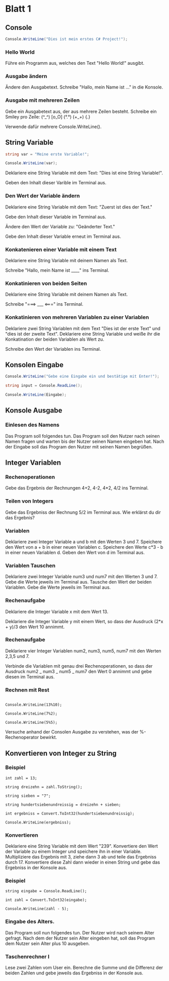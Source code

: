 # Blatt 1

## Console


```cs
Console.WriteLine("Dies ist mein erstes C# Project!");
```

### Hello World

Führe ein Programm aus, welches den Text "Hello World!" ausgibt.

### Ausgabe ändern

Ändere den Ausgabetext. Schreibe "Hallo, mein Name ist ..." in die Konsole.

### Ausgabe mit mehreren Zeilen

Gebe ein Ausgabetext aus, der aus mehrere Zeilen besteht. Schreibe ein Smiley pro Zeile: (^\_^) [o_O] (°.°) (+\_+) {$.$}

Verwende dafür mehrere Console.WriteLine().

## String Variable 

```cs
string var = "Meine erste Variable!";

Console.WriteLine(var);
```

Deklariere eine String Variable mit dem Text: "Dies ist eine String Variable!".

Geben den Inhalt dieser Varible im Terminal aus.

### Den Wert der Variable ändern

Deklariere eine String Variable mit dem Text: "Zuerst ist dies der Text."

Gebe den Inhalt dieser Variable im Terminal aus.

Ändere den Wert der Variable zu: "Geänderter Text."

Gebe den Inhalt dieser Variable erneut im Terminal aus.

### Konkatenieren einer Variable mit einem Text

Deklariere eine String Variable mit deinem Namen als Text.

Schreibe "Hallo, mein Name ist ____" ins Terminal.

### Konkatinieren von beiden Seiten

Deklariere eine String Variable mit deinem Namen als Text.

Schreibe "===> ___ <===" ins Terminal.

### Konkatinieren von mehreren Variablen zu einer Variablen

Deklariere zwei String Variablen mit dem Text "Dies ist der erste Text" und "dies ist der zweite Text".
Deklariere eine String Variable und weiße ihr die Konkatination der beiden Variablen als Wert zu.

Schreibe den Wert der Variablen ins Terminal.

## Konsolen Eingabe

```cs
Console.WriteLine("Gebe eine Eingabe ein und bestätige mit Enter!");

string input = Console.ReadLine();

Console.WriteLine(Eingabe);
```

## Konsole Ausgabe

### Einlesen des Namens

Das Program soll folgendes tun. Das Program soll den Nutzer nach seinen Namen fragen und warten bis der Nutzer seinen Namen eingeben hat.
Nach der Eingabe soll das Program den Nutzer mit seinen Namen begrüßen.


## Integer Variablen

### Rechenoperationen

Gebe das Ergebnis der Rechnungen 4+2, 4-2, 4*2, 4/2 ins Terminal.

### Teilen von Integers

Gebe das Ergebniss der Rechnung 5/2 im Terminal aus. Wie erklärst du dir das Ergebnis?

### Variablen

Deklariere zwei Integer Variable a und b mit den Werten 3 und 7. 
Speichere den Wert von a + b in einer neuen Variablen c.
Speichere den Werte c*3 - b in einer neuen Variablen d.
Geben den Wert von d im Terminal aus.


### Variablen Tauschen

Deklariere zwei Integer Variable num3 und num7 mit den Werten 3 und 7. 
Gebe die Werte jeweils im Terminal aus.
Tausche den Wert der beiden Variablen.
Gebe die Werte jeweils im Terminal aus.

### Rechenaufgabe

Deklariere die Integer Variable x mit dem Wert 13.

Deklariere die Integer Variable y mit einem Wert, so dass der Ausdruck (2*x + y)/3 den Wert 10 annimmt.


### Rechenaufgabe

Deklariere vier Integer Variablen num2, num3, num5, num7 mit den Werten 2,3,5 und 7.

Verbinde die Variablen mit genau drei Rechenoperationen, so dass der Ausdruck num2 _ num3 _ num5 _ num7 den Wert 0 annimmt und gebe diesen im Terminal aus.

### Rechnen mit Rest


```Csharp 

Console.WriteLine(13%10);

Console.WriteLine(7%2);

Console.WriteLine(5%5);

```

Versuche anhand der Consolen Ausgabe zu verstehen, was der %-Rechenoperator bewirkt.

## Konvertieren von Integer zu String 

### Beispiel

```Csharp 
int zahl = 13;

string dreizehn = zahl.ToString();

string sieben = "7";

string hundertsiebenundreissig = dreizehn + sieben;

int ergebniss = Convert.ToInt32(hundertsiebenundreissig);

Console.WriteLine(ergebniss);

```

### Konvertieren

Deklariere eine String Variable mit dem Wert "239". Konvertiere den Wert der Variable zu einem Integer und speichere ihn in einer Variable.
Multipliziere das Ergebnis mit 3, ziehe dann 3 ab und teile das Ergebniss durch 17. Konvertiere diese Zahl dann wieder in einen String und gebe das Ergebniss in der Konsole aus.

### Beispiel

```Csharp 
string eingabe = Console.ReadLine();

int zahl = Convert.ToInt32(eingabe);

Console.WriteLine(zahl - 5);

```

### Eingabe des Alters.

Das Program soll nun folgendes tun. Der Nutzer wird nach seinem Alter gefragt. Nach dem der Nutzer sein Alter eingeben hat, soll das Program dem Nutzer sein Alter plus 10 ausgeben.

### Taschenrechner I

Lese zwei Zahlen vom User ein. Berechne die Summe und die Differenz der beiden Zahlen und gebe jeweils das Ergebniss in der Konsole aus.

